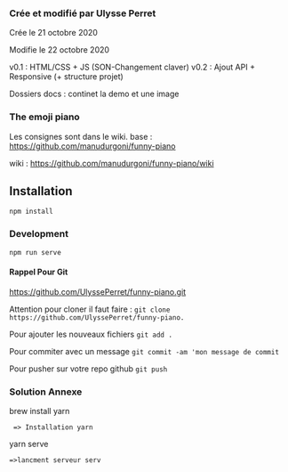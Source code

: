 ### Crée et modifié par Ulysse Perret
Crée le 21 octobre 2020

Modifie le 22 octobre 2020

v0.1 : HTML/CSS + JS (SON-Changement claver)
v0.2 : Ajout API + Responsive (+ structure projet)

Dossiers
docs : continet la demo et une image
 

### The emoji piano

Les consignes sont dans le wiki.
base : https://github.com/manudurgoni/funny-piano

wiki : https://github.com/manudurgoni/funny-piano/wiki

## Installation
```
npm install
```

### Development
```
npm run serve
```

#### Rappel Pour Git
https://github.com/UlyssePerret/funny-piano.git

Attention pour cloner il faut faire :
```git clone https://github.com/UlyssePerret/funny-piano.``` 

Pour ajouter les nouveaux fichiers ```git add .```

Pour commiter avec un message ```git commit -am 'mon message de commit```

Pour pusher sur votre repo github ```git push```


### Solution Annexe
brew install yarn
```
 => Installation yarn

```
yarn serve
```
=>lancment serveur serv